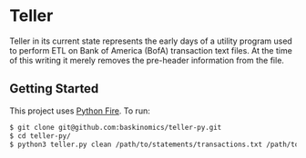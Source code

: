 # Teller

Teller in its current state represents the early days of a utility program used to perform ETL on Bank of America (BofA) transaction text files. At the time of this writing it merely removes the pre-header information from the file.

## Getting Started

This project uses [Python Fire](https://github.com/google/python-fire). To run:

```bash
$ git clone git@github.com:baskinomics/teller-py.git
$ cd teller-py/
$ python3 teller.py clean /path/to/statements/transactions.txt /path/to/output/filename.txt
```
